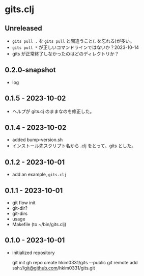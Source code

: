 # gits.clj

## Unreleased
- `gits pull .`  を `gits pull` と間違うこと(. を忘れる)が多い。
- `gits pull *` が正しいコマンドラインではないか？2023-10-14
- gits が正常終了しなかったのはどのディレクトリか？


## 0.2.0-snapshot
- log

## 0.1.5 - 2023-10-02
- ヘルプが gits.cj のままなのを修正した。

## 0.1.4 - 2023-10-02
- added bump-version.sh
- インストール先スクリプト名から .clj をとって、gits とした。

## 0.1.2 - 2023-10-01
- add an example, `gits.clj`

## 0.1.1 - 2023-10-01
- git flow init
- git-dir?
- git-dirs
- usage
- Makefile (to ~/bin/gits.clj)

## 0.1.0 - 2023-10-01
- initialized repository

    git init
    gh repo create hkim0331/gits --public
    git remote add ssh://git@github.com/hkim0331/gits.git
